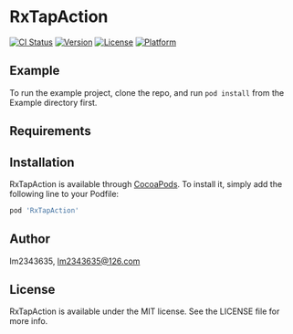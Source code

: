 # RxTapAction

[![CI Status](https://img.shields.io/travis/RxSwiftCommunity/RxTapAction.svg?style=flat)](https://travis-ci.org/lm2343635/RxTapAction)
[![Version](https://img.shields.io/cocoapods/v/RxTapAction.svg?style=flat)](https://cocoapods.org/pods/RxTapAction)
[![License](https://img.shields.io/cocoapods/l/RxTapAction.svg?style=flat)](https://cocoapods.org/pods/RxTapAction)
[![Platform](https://img.shields.io/cocoapods/p/RxTapAction.svg?style=flat)](https://cocoapods.org/pods/RxTapAction)

## Example

To run the example project, clone the repo, and run `pod install` from the Example directory first.

## Requirements

## Installation

RxTapAction is available through [CocoaPods](https://cocoapods.org). To install
it, simply add the following line to your Podfile:

```ruby
pod 'RxTapAction'
```

## Author

lm2343635, lm2343635@126.com

## License

RxTapAction is available under the MIT license. See the LICENSE file for more info.
